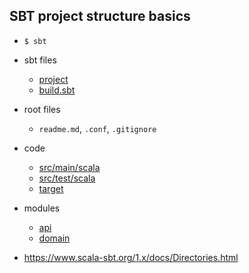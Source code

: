 ## SBT project structure basics

- `$ sbt`
- sbt files
  - [project](../project)
  - [build.sbt](../build.sbt)
- root files
  - `readme.md`, `.conf`, `.gitignore`
- code
  - [src/main/scala](../src/main/scala)
  - [src/test/scala](../src/test/scala)
  - [target](../target)
- modules
  - [api](../api/src/main/scala)
  - [domain](../domain)

- https://www.scala-sbt.org/1.x/docs/Directories.html
